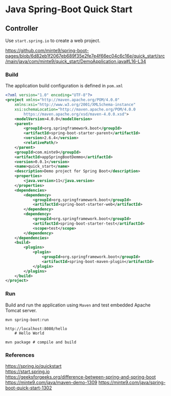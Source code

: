 # Java Spring-Boot Quick Start

## Controller

Use `start.spring.io` to create a web project.

https://github.com/minte9/spring-boot-pages/blob/6d82eb1f2067eb689f35e2fe7e4f66ec04c6c16e/quick_start/src/main/java/com/minte9/quick_start/DemoApplication.java#L16-L34

### Build

The application build configuration is defined in `pom.xml` 

~~~xml
<?xml version="1.0" encoding="UTF-8"?>
<project xmlns="http://maven.apache.org/POM/4.0.0" 
    xmlns:xsi="http://www.w3.org/2001/XMLSchema-instance"
    xsi:schemaLocation="http://maven.apache.org/POM/4.0.0 
        https://maven.apache.org/xsd/maven-4.0.0.xsd">
    <modelVersion>4.0.0</modelVersion>
    <parent>
        <groupId>org.springframework.boot</groupId>
        <artifactId>spring-boot-starter-parent</artifactId>
        <version>2.6.4</version>
        <relativePath/>
    </parent>
    <groupId>com.minte9</groupId>
    <artifactId>appSpringBootDemmo</artifactId>
    <version>0.0.1</version>
    <name>quick_start</name>
    <description>Demo project for Spring Boot</description>
    <properties>
        <java.version>11</java.version>
    </properties>
    <dependencies>
        <dependency>
            <groupId>org.springframework.boot</groupId>
            <artifactId>spring-boot-starter-web</artifactId>
        </dependency>
        <dependency>
            <groupId>org.springframework.boot</groupId>
            <artifactId>spring-boot-starter-test</artifactId>
            <scope>test</scope>
        </dependency>
    </dependencies>
    <build>
        <plugins>
            <plugin>
                <groupId>org.springframework.boot</groupId>
                <artifactId>spring-boot-maven-plugin</artifactId>
            </plugin>
        </plugins>
    </build>
</project>
~~~

### Run

Build and run the application using `Maven` and test embedded Apache Tomcat server.

~~~
mvn spring-boot:run

http://localhost:8080/hello
    # Hello World

mvn package # compile and build
~~~

### References

https://spring.io/quickstart  
https://start.spring.io  
https://geeksforgeeks.org/difference-between-spring-and-spring-boot  
https://minte9.com/java/maven-demo-1309
https://minte9.com/java/spring-boot-quick-start-1302  